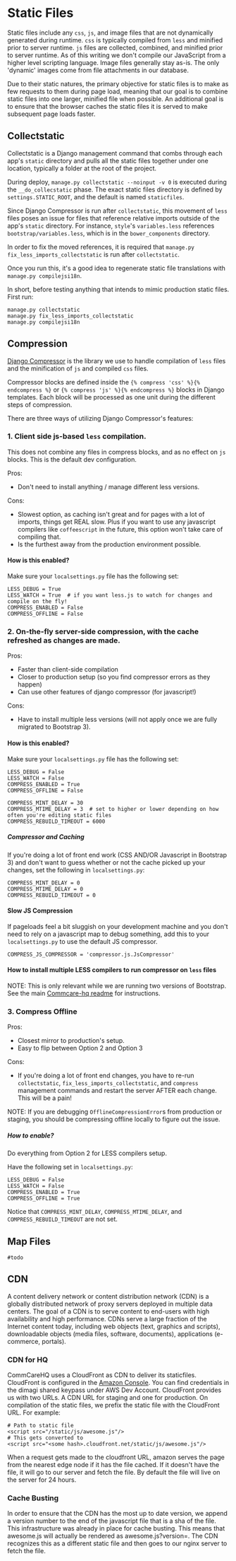 # Static Files

Static files include any `css`, `js`, and image files that are not dynamically generated during runtime. `css` is typically compiled from `less` and minified prior to server runtime. `js` files are collected, combined, and minified prior to server runtime. As of this writing we don't compile our JavaScript from a higher level scripting language. Image files generally stay as-is. The only 'dynamic' images come from file attachments in our database.

Due to their static natures, the primary objective for static files is to make as few requests to them during page load, meaning that our goal is to combine static files into one larger, minified file when possible. An additional goal is to ensure that the browser caches the static files it is served to make subsequent page loads faster.

## Collectstatic

Collectstatic is a Django management command that combs through each app's `static` directory and pulls all the static files together under one location, typically a folder at the root of the project.

During deploy, `manage.py collectstatic --noinput -v 0` is executed during the `__do_collecstatic` phase. The exact static files directory is defined by `settings.STATIC_ROOT`, and the default is named `staticfiles`.

Since Django Compressor is run after `collectstatic`, this movement of `less` files poses an issue for files that reference relative imports outside of the app's `static` directory. For instance, `style`'s `variables.less` references `bootstrap/variables.less`, which is in the `bower_components` directory.

In order to fix the moved references, it is required that
`manage.py fix_less_imports_collectstatic` is run after `collectstatic`.

Once you run this, it's a good idea to regenerate static file translations with `manage.py compilejsi18n`.

In short, before testing anything that intends to mimic production static files. First run:

```
manage.py collectstatic
manage.py fix_less_imports_collectstatic
manage.py compilejsi18n
```

## Compression

[Django Compressor](https://django-compressor.readthedocs.org/en/latest/) is the library we use to handle compilation of `less` files and the minification of `js` and compiled `css` files.

Compressor blocks are defined inside the `{% compress 'css' %}{% endcompress %}` or `{% compress 'js' %}{% endcompress %}` blocks in Django templates. Each block will be processed as one unit during the different steps of compression.

There are three ways of utilizing Django Compressor's features:

### 1. Client side js-based `less` compilation.

This does not combine any files in compress blocks, and as no effect on `js` blocks. This is the default dev configuration.

Pros:
- Don't need to install anything / manage different less versions.

Cons:
- Slowest option, as caching isn't great and for pages with a lot of imports,
things get REAL slow. Plus if you want to use any javascript compilers like
`coffeescript` in the future, this option won't take care of compiling that.
- Is the furthest away from the production environment possible.

#### How is this enabled?

Make sure your `localsettings.py` file has the following set:
```
LESS_DEBUG = True
LESS_WATCH = True  # if you want less.js to watch for changes and compile on the fly!
COMPRESS_ENABLED = False
COMPRESS_OFFLINE = False
```

### 2. On-the-fly server-side compression, with the cache refreshed as changes are made.

Pros:
- Faster than client-side compilation
- Closer to production setup (so you find compressor errors as they happen)
- Can use other features of django compressor (for javascript!)

Cons:
- Have to install multiple less versions (will not apply once we are fully migrated to Bootstrap 3).

#### How is this enabled?
Make sure your `localsettings.py` file has the following set:
```
LESS_DEBUG = False
LESS_WATCH = False
COMPRESS_ENABLED = True
COMPRESS_OFFLINE = False

COMPRESS_MINT_DELAY = 30
COMPRESS_MTIME_DELAY = 3  # set to higher or lower depending on how often you're editing static files
COMPRESS_REBUILD_TIMEOUT = 6000
```

##### Compressor and Caching

If you're doing a lot of front end work (CSS AND/OR Javascript in Bootstrap 3)
and don't want to guess whether or not the cache picked up your changes, set the
following in `localsettings.py`:
```
COMPRESS_MINT_DELAY = 0
COMPRESS_MTIME_DELAY = 0
COMPRESS_REBUILD_TIMEOUT = 0
```

#### Slow JS Compression

If pageloads feel a bit sluggish on your development machine and you don't need to rely on a javascript map to debug something, add this to your `localsettings.py` to use the default JS compressor.

```
COMPRESS_JS_COMPRESSOR = 'compressor.js.JsCompressor'
```

#### How to install multiple LESS compilers to run compressor on `less` files

NOTE: This is only relevant while we are running two versions of Bootstrap. See the main [Commcare-hq readme](https://github.com/dimagi/commcare-hq/blob/master/README.md#install-less) for instructions.

### 3. Compress Offline

Pros:
- Closest mirror to production's setup.
- Easy to flip between Option 2 and Option 3

Cons:
- If you're doing a lot of front end changes, you have to re-run `collectstatic`, `fix_less_imports_collectstatic`, and `compress` management commands and restart the server AFTER each change. This will be a pain!

NOTE: If you are debugging `OfflineCompressionError`s from production or staging, you should be compressing offline locally to figure out the issue.

##### How to enable?

Do everything from Option 2 for LESS compilers setup.

Have the following set in `localsettings.py`:
```
LESS_DEBUG = False
LESS_WATCH = False
COMPRESS_ENABLED = True
COMPRESS_OFFLINE = True
```

Notice that `COMPRESS_MINT_DELAY`, `COMPRESS_MTIME_DELAY`, and
`COMPRESS_REBUILD_TIMEOUT` are not set.

## Map Files

`#todo`

## CDN

A content delivery network or content distribution network (CDN) is a globally distributed network of proxy servers deployed in multiple data centers. The goal of a CDN is to serve content to end-users with high availability and high performance. CDNs serve a large fraction of the Internet content today, including web objects (text, graphics and scripts), downloadable objects (media files, software, documents), applications (e-commerce, portals).

### CDN for HQ

CommCareHQ uses a CloudFront as CDN to deliver its staticfiles. CloudFront is configured in the [Amazon Console](https://us-west-2.console.aws.amazon.com/console/home). You can find credentials in the dimagi shared keypass under AWS Dev Account. CloudFront provides us with two URLs. A CDN URL for staging and one for production. On compilation of the static files, we prefix the static file with the CloudFront URL. For example:

```
# Path to static file
<script src="/static/js/awesome.js"/>
# This gets converted to
<script src="<some hash>.cloudfront.net/static/js/awesome.js"/>
```
When a request gets made to the cloudfront URL, amazon serves the page from the nearest edge node if it has the file cached. If it doesn't have the file, it will go to our server and fetch the file. By default the file will live on the server for 24 hours.

### Cache Busting

In order to ensure that the CDN has the most up to date version, we append a version number to the end of the javascript file that is a sha of the file. This infrastructure was already in place for cache busting. This means that awesome.js will actually be rendered as awesome.js?version=<some hash>. The CDN recognizes this as a different static file and then goes to our nginx server to fetch the file.
